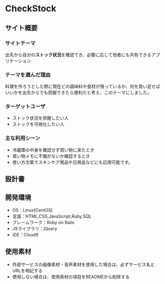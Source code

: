 # CheckStock

## サイト概要
### サイトテーマ
出先から自分の**ストック状況**を確認でき、必要に応じて他者にも共有できるアプリケーション

### テーマを選んだ理由
料理を作ろうとした際に現在どの調味料や食材が残っているか、何を買い足せばいいかを出先からでも把握できたら便利だと考え、このテーマにしました。

### ターゲットユーザ
- ストック状況を把握したい人
- ストックを可視化したい人

### 主な利用シーン
- 冷蔵庫の中身を確認せず買い物に来たとき
- 買い物メモに不備がないか確認するとき
- 使い方次第でスキンケア用品や日用品などにも応用可能です。

## 設計書


## 開発環境
- OS：Linux(CentOS)
- 言語：HTML,CSS,JavaScript,Ruby,SQL
- フレームワーク：Ruby on Rails
- JSライブラリ：jQuery
- IDE：Cloud9

## 使用素材
- 外部サービスの画像素材・音声素材を使用した場合は、必ずサービス名とURLを明記する
- 使用しない場合は、使用素材の項目をREADMEから削除する